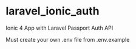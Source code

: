 # laravel_ionic_auth
Ionic 4 App with Laravel Passport Auth API

Must create your own .env file from .env.example
